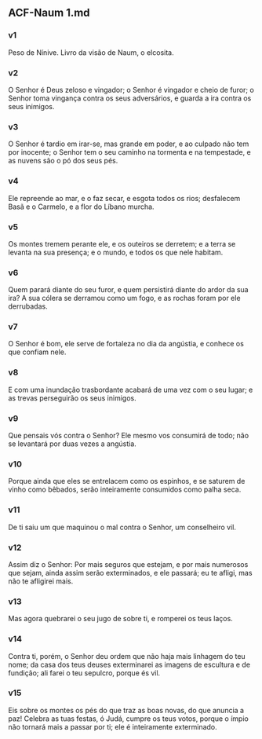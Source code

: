 ## ACF-Naum 1.md
### v1
 Peso de Nínive. Livro da visão de Naum, o elcosita.
### v2
 O Senhor é Deus zeloso e vingador; o Senhor é vingador e cheio de furor; o Senhor toma vingança contra os seus adversários, e guarda a ira contra os seus inimigos.
### v3
 O Senhor é tardio em irar-se, mas grande em poder, e ao culpado não tem por inocente; o Senhor tem o seu caminho na tormenta e na tempestade, e as nuvens são o pó dos seus pés.
### v4
 Ele repreende ao mar, e o faz secar, e esgota todos os rios; desfalecem Basã e o Carmelo, e a flor do Líbano murcha.
### v5
 Os montes tremem perante ele, e os outeiros se derretem; e a terra se levanta na sua presença; e o mundo, e todos os que nele habitam.
### v6
 Quem parará diante do seu furor, e quem persistirá diante do ardor da sua ira? A sua cólera se derramou como um fogo, e as rochas foram por ele derrubadas.
### v7
 O Senhor é bom, ele serve de fortaleza no dia da angústia, e conhece os que confiam nele.
### v8
 E com uma inundação trasbordante acabará de uma vez com o seu lugar; e as trevas perseguirão os seus inimigos.
### v9
 Que pensais vós contra o Senhor? Ele mesmo vos consumirá de todo; não se levantará por duas vezes a angústia.
### v10
 Porque ainda que eles se entrelacem como os espinhos, e se saturem de vinho como bêbados, serão inteiramente consumidos como palha seca.
### v11
 De ti saiu um que maquinou o mal contra o Senhor, um conselheiro vil.
### v12
 Assim diz o Senhor: Por mais seguros que estejam, e por mais numerosos que sejam, ainda assim serão exterminados, e ele passará; eu te afligi, mas não te afligirei mais.
### v13
 Mas agora quebrarei o seu jugo de sobre ti, e romperei os teus laços.
### v14
 Contra ti, porém, o Senhor deu ordem que não haja mais linhagem do teu nome; da casa dos teus deuses exterminarei as imagens de escultura e de fundição; ali farei o teu sepulcro, porque és vil.
### v15
 Eis sobre os montes os pés do que traz as boas novas, do que anuncia a paz! Celebra as tuas festas, ó Judá, cumpre os teus votos, porque o ímpio não tornará mais a passar por ti; ele é inteiramente exterminado.
